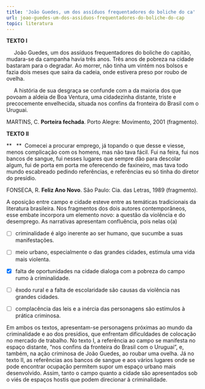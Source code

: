 ```yaml
---
title: 'João Guedes, um dos assíduos frequentadores do boliche do ca'
url: joao-guedes-um-dos-assiduos-frequentadores-do-boliche-do-cap
topic: literatura
---
```



**TEXTO l**

     João Guedes, um dos assíduos frequentadores do boliche do capitão, mudara-se da campanha havia três anos. Três anos de pobreza na cidade bastaram para o degradar. Ao morrer, não tinha um vintém nos bolsos e fazia dois meses que saíra da cadeia, onde estivera preso por roubo de ovelha.

     A história de sua desgraça se confunde com a da maioria dos que povoam a aldeia de Boa Ventura, uma cidadezinha distante, triste e precocemente envelhecida, situada nos confins da fronteira do Brasil com o Uruguai.

MARTINS, C. **Porteira fechada**. Porto Alegre: Movimento, 2001 (fragmento).

**TEXTO II**

**   **  Comecei a procurar emprego, já topando o que desse e viesse, menos complicação com os homens, mas não tava fácil. Fui na feira, fui nos bancos de sangue, fui nesses lugares que sempre dão para descolar algum, fui de porta em porta me oferecendo de faxineiro, mas tava todo mundo escabreado pedindo referências, e referências eu só tinha do diretor do presídio.

FONSECA, R. **Feliz Ano Novo**. São Paulo: Cia. das Letras, 1989 (fragmento).

A oposição entre campo e cidade esteve entre as temáticas tradicionais da literatura brasileira. Nos fragmentos dos dois autores contemporâneos, esse embate incorpora um elemento novo: a questão da violência e do desemprego. As narrativas apresentam confluência, pois nelas o(a)



- [ ] criminalidade é algo inerente ao ser humano, que sucumbe a suas manifestações.
- [ ] meio urbano, especialmente o das grandes cidades, estimula uma vida mais violenta.
- [x] falta de oportunidades na cidade dialoga com a pobreza do campo rumo à criminalidade.
- [ ] êxodo rural e a falta de escolaridade são causas da violência nas grandes cidades.
- [ ] complacência das leis e a inércia das personagens são estímulos à prática criminosa.


Em ambos os textos, apresentam-se personagens próximas ao mundo da criminalidade e ao dos presídios, que enfrentam dificuldades de colocação no mercado de trabalho. No texto I, a referência ao campo se manifesta no espaço distante, “nos confins da fronteira do Brasil com o Uruguai”, e, também, na ação criminosa de João Guedes, ao roubar uma ovelha. Já no texto II, as referências aos bancos de sangue e aos vários lugares onde se pode encontrar ocupação permitem supor um espaço urbano mais desenvolvido. Assim, tanto o campo quanto a cidade são apresentados sob o viés de espaços hostis que podem direcionar à criminalidade.
